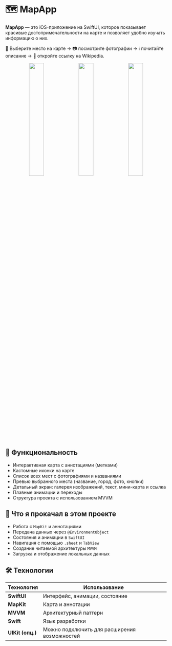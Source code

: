 # 🗺️ MapApp

**MapApp** — это iOS-приложение на SwiftUI, которое показывает красивые достопримечательности на карте и позволяет удобно изучать информацию о них.

📍 Выберите место на карте → 📷 посмотрите фотографии → ℹ️ почитайте описание → 🔗 откройте ссылку на Wikipedia.
<p align="center">
  <img src="https://i.imgur.com/RfRaCUW.png" width=30%/>
  <img src="https://i.imgur.com/eJM28UX.png" width=30%/>
  <img src="https://i.imgur.com/uBzNPbp.png" width=30%/>
</p>

## 🚀 Функциональность

- Интерактивная карта с аннотациями (метками)
- Кастомные иконки на карте
- Список всех мест с фотографиями и названиями
- Превью выбранного места (название, город, фото, кнопки)
- Детальный экран: галерея изображений, текст, мини-карта и ссылка
- Плавные анимации и переходы
- Структура проекта с использованием MVVM

## 🧠 Что я прокачал в этом проекте

- Работа с `MapKit` и аннотациями
- Передача данных через `@EnvironmentObject`
- Состояния и анимации в `SwiftUI`
- Навигация с помощью `.sheet` и `TabView`
- Создание читаемой архитектуры `MVVM`
- Загрузка и отображение локальных данных

## 🛠️ Технологии

| Технология        | Использование                                   |
|-------------------|--------------------------------------------------|
| **SwiftUI**       | Интерфейс, анимации, состояние                   |
| **MapKit**        | Карта и аннотации                                |
| **MVVM**          | Архитектурный паттерн                            |
| **Swift**         | Язык разработки                                  |
| **UIKit (опц.)**  | Можно подключить для расширения возможностей     |
